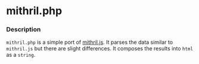 # mithril.php

### Description

`mithril.php` is a simple port of [mithril.js](https://github.com/lhorie/mithril.js). It parses the data similar to `mithril.js` but there are slight differences. It composes the results into `html` as a `string`. 



